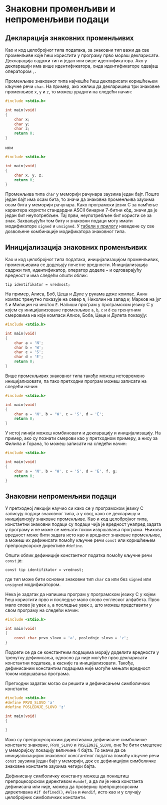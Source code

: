 # Знаковни променљиви и непроменљиви подаци

## Декларација знаковних променљивих

Као и код целобројног типа података, за знаковни тип важи да све променљиве
које ћеш користити у програму прво мораш декларисати. Декларација садржи тип и
један или више идентификатора. Ако у декларацији има више идентификатора,
онда идентификаторе одвајаш оператором `,`.

Променљиве знаковног типа најчешће ћеш декларисати коришћењем кључне речи
`char`. На пример, ако желиш да декларишеш три знаковне променљиве `x`, `y` и
`z`, то можеш урадити на следећи начин:

```c
#include <stdio.h>

int main(void)
{
    char x;
    char y;
    char z;
    return 0;
}
```

или

```c
#include <stdio.h>

int main(void)
{
    char x, y, z;
    return 0;
}
```

Променљива типа `char` у меморији рачунара заузима један бајт. Пошто један бајт
има осам бита, то значи да знаковна променљива заузима осам бита у меморији
рачунара. Како програмски језик C за памћење карактера користи стандардни ASCII
бинарни 7-битни кôд, значи да је један бит неупотребљен. Тај први, неупотребљен
бит користи се за знак. Захваљујући том биту и знаковни подаци могу имати
модификаторе `signed` и `unsigned`. У [табели у прилогу](../prilozi/tipovi_podataka.md)
наведене су све дозвољене комбинације модификатора знаковног типа.

## Иницијализација знаковних променљивих

Као и код целобројног типа података, иницијализацијом променљивих, променљивама
се додељују почетне вредности. Иницијализација садржи тип, идентификатор,
оператор доделе `=` и одговарајућу вредност и има следећи општи облик:

```text
tip identifikator = vrednost;
```

На пример, Алиса, Боб, Цеца и Дуле у рукама држе компас. Анин компас
тренутно показује на север `N`, Николин на запад `W`, Марков на југ `S` и
Милицин на инсток `E`. Напиши програм у програмском језику C у којем су
иницијализоване променљиве `a`, `b`, `c` и `d` са тренутним смеровима на које
компаси Алисе, Боба, Цеце и Дулета показују:

```c
#include <stdio.h>

int main(void)
{
    char a = 'N';
    char b = 'W';
    char c = 'S';
    char d = 'E';
    return 0;
}
```

Више променљивих знаковног типа такође можеш истовремено иницијализовати, па тако
претходни програм можеш записати на следећи начин:

```c
#include <stdio.h>

int main(void)
{
    char a = 'N', b = 'W', c = 'S', d = 'E';
    return 0;
}
```

У истој линији можеш комбиновати и декларацију и иницијализацију. На пример,
ако су познати смерови као у претходном примеру, а нису за Филипа и Горана, то
можеш записати на следећи начин:

```c
#include <stdio.h>

int main(void)
{
    char a = 'N', b = 'W', c = 'S', d = 'E', f, g;
    return 0;
}
```

## Знаковни непроменљиви подаци

У претходној лекцији научио си како се у програмском језику C записују подаци
знаковног типа, а у овој, како се декларишу и иницијализују знаковне
променљиве. Као и код целобројног типа, константни знаковни подаци су подаци
чија је вредност унапред задата у програму и не може се мењати током извршавања
програма. Њихова вредност може бити задата исто као и вредност знаковне
променљиве, а можеш их дефинисати помоћу кључне речи `const` или коришћењем
препроцесорске директиве `#define`.

Општи облик дефиниције константног податка помоћу кључне речи `const` је:

```text
const tip identifikator = vrednost;
```

где тип може бити основни знаковни тип `char` са или без `signed` или
`unsigned` модификатором.

Нека је задатак да напишеш програм у програмском језику C у којем ћеш користити
прво и последње мало слово енглеског алфабета. Прво мало слово је увек `a`, а
последње увек `z`, што можеш представити у свом програму на следећи начин:

```c
#include <stdio.h>

int main(void)
{
    const char prvo_slovo = 'a', poslednje_slovo = 'z';
}
```

Подсети се да се константним подацима морају доделити вредности у тренутку
дефинисања, односно да није могуће прво декларисати константни података, а
касније га иницијализовати. Такође, дефинисаним константим подацима није могуће
мењати вредност током извршавања програма.

Претходни задатак могао си решити и дефинисањем симболичких константи:

```c
#include <stdio.h>
#define PRVO_SLOVO 'a'
#define POSLEDNJE_SLOVO 'z'

int main(void)
{

}
```

Иако су препроцесорским директивама дефинисане симболичке константе знаковне,
`PRVO_SLOVO` и `POSLEDNJE_SLOVO`, оне ће бити смештене у меморијску локацију
величине 4 бајта. То значи да сe иницијализацијом знаковног константног податка
помоћу кључне речи `const` заузима један бајт у меморији, док се дефиницијом
симболичке знаковне константе заузима четири бајта.

Дефинисану симболичку константу можеш да поништиш препроцесорском директивом
`#undef`, а да ли је нека константа дефинисана или није, можеш да провериш
препроцесорским директивана `#if defined()`, `#else` и `#endif`, исто као и у
случају целобројних симболичких константи.
